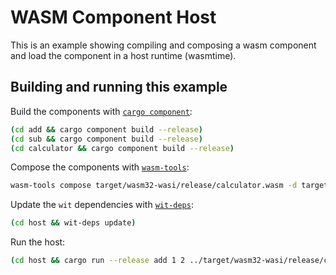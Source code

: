 # WASM Component Host

This is an example showing compiling and composing a wasm component and load the component in a host runtime (wasmtime).

## Building and running this example

Build the components with [`cargo component`](https://github.com/bytecodealliance/cargo-component):

```sh
(cd add && cargo component build --release)
(cd sub && cargo component build --release)
(cd calculator && cargo component build --release)
```

Compose the components with [`wasm-tools`](https://github.com/bytecodealliance/wasm-tools):

```sh
wasm-tools compose target/wasm32-wasi/release/calculator.wasm -d target/wasm32-wasi/release/add.wasm -d target/wasm32-wasi/release/sub.wasm -o target/wasm32-wasi/release/composed.wasm
```

Update the `wit` dependencies with [`wit-deps`](https://github.com/bytecodealliance/wit-deps):

```sh
(cd host && wit-deps update)
```

Run the host:

```sh
(cd host && cargo run --release add 1 2 ../target/wasm32-wasi/release/composed.wasm)
```
